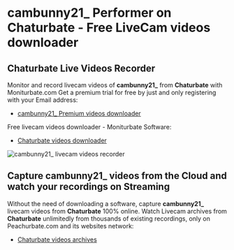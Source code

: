 # cambunny21_ Performer on Chaturbate - Free LiveCam videos downloader

## Chaturbate Live Videos Recorder

Monitor and record livecam videos of **cambunny21_** from **Chaturbate** with Moniturbate.com
Get a premium trial for free by just and only registering with your Email address:
* [cambunny21_ Premium videos downloader](https://moniturbate.com/request-demo-licence-key.html)

Free livecam videos downloader - Moniturbate Software:
* [Chaturbate videos downloader](https://moniturbate.com/moniturbate-download-software.html)

![cambunny21_ livecam videos recorder](https://peachurnet.com/templates/moniturbate-software.png)


## Capture cambunny21_ videos from the Cloud and watch your recordings on Streaming

Without the need of downloading a software, capture **cambunny21_** livecam videos from **Chaturbate** 100% online.
Watch Livecam archives from **Chaturbate** unlimitedly from thousands of existing recordings, only on Peachurbate.com and its websites network:
* [Chaturbate videos archives](https://peachurnet.com/)